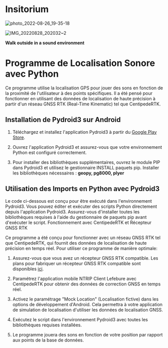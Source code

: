 # Insitorium

![photo_2022-08-26_19-35-18](https://user-images.githubusercontent.com/6421175/186960845-934650ba-a1f2-423f-b170-583672409168.jpg)


![IMG_20220828_202032~2](https://user-images.githubusercontent.com/6421175/187089002-54ecafa0-9c47-4997-8a35-2a56b925c2ba.jpg)



**Walk outside in a sound environment**
# Programme de Localisation Sonore avec Python

Ce programme utilise la localisation GPS pour jouer des sons en fonction de la proximité de l'utilisateur à des points spécifiques. Il a été pensé pour fonctionner en utilisant des données de localisation de haute précision à partir d'un réseau GNSS RTK (Real-Time Kinematic) tel que CentipedeRTK.

## Installation de Pydroid3 sur Android

1. Téléchargez et installez l'application Pydroid3 à partir du [Google Play Store](https://play.google.com/store/apps/details?id=ru.iiec.pydroid3).

2. Ouvrez l'application Pydroid3 et assurez-vous que votre environnement Python est configuré correctement.

3. Pour installer des bibliothèques supplémentaires, ouvrez le module PIP dans Pydroid3 et utilisez le gestionnaire INSTALL paquets pip. Installer les bibliothèques nécessaires : **geopy, pg8000, plyer**

## Utilisation des Imports en Python avec Pydroid3

Le code ci-dessous est conçu pour être exécuté dans l'environnement Pydroid3. Vous pouvez éditer et exécuter des scripts Python directement depuis l'application Pydroid3. Assurez-vous d'installer toutes les bibliothèques requises à l'aide du gestionnaire de paquets pip avant d'exécuter le script.
Fonctionnement avec CentipedeRTK et Récepteur GNSS RTK

Ce programme a été conçu pour fonctionner avec un réseau GNSS RTK tel que CentipedeRTK, qui fournit des données de localisation de haute précision en temps réel.
Pour utiliser ce programme de manière optimale:

1. Assurez-vous que vous avez un récepteur GNSS RTK compatible. Les plans pour fabriquer un récepteur GNSS RTK compatible sont disponibles [ici](https://docs.centipede.fr/docs/make_rover/rover_v5_1).
    
2. Paramétrez l'application mobile NTRIP Client Lefebure avec CentipedeRTK pour obtenir des données de correction GNSS en temps réel.
    
3. Activez le paramétrage "Mock Location" (Localisation fictive) dans les options de développement d'Android. Cela permettra à votre application de simulation de localisation d'utiliser les données de localisation GNSS.
    
4. Exécutez le script dans l'environnement Pydroid3 avec toutes les bibliothèques requises installées.
    
5. Le programme jouera des sons en fonction de votre position par rapport aux points de la base de données.


    
